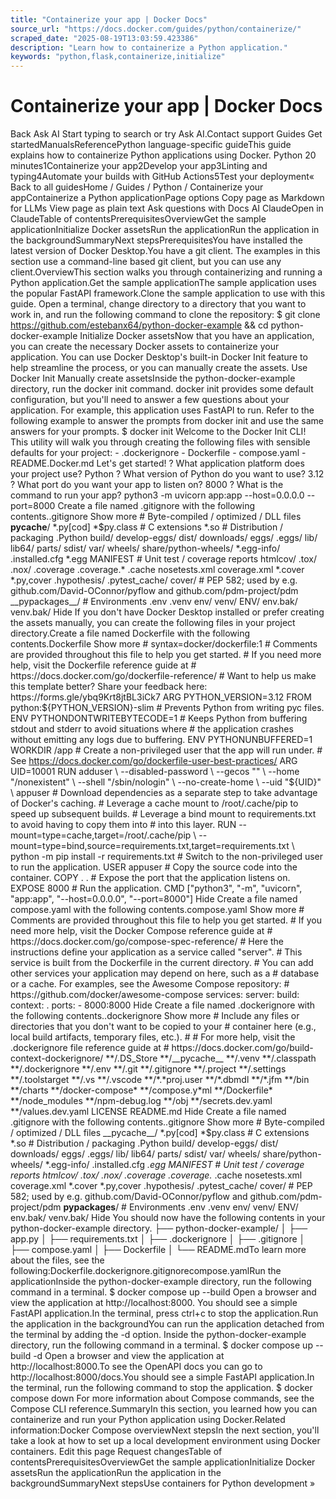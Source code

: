 ```yaml
---
title: "Containerize your app | Docker Docs"
source_url: "https://docs.docker.com/guides/python/containerize/"
scraped_date: "2025-08-19T13:03:59.423386"
description: "Learn how to containerize a Python application."
keywords: "python,flask,containerize,initialize"
---
```

# Containerize your app | Docker Docs

Back Ask AI Start typing to search or try Ask AI.Contact support Guides Get startedManualsReferencePython language-specific guideThis guide explains how to containerize Python applications using Docker. Python 20 minutes1Containerize your app2Develop your app3Linting and typing4Automate your builds with GitHub Actions5Test your deployment« Back to all guidesHome / Guides / Python / Containerize your appContainerize a Python applicationPage options Copy page as Markdown for LLMs View page as plain text Ask questions with Docs AI ClaudeOpen in ClaudeTable of contentsPrerequisitesOverviewGet the sample applicationInitialize Docker assetsRun the applicationRun the application in the backgroundSummaryNext stepsPrerequisitesYou have installed the latest version of Docker Desktop.You have a git client. The examples in this section use a command-line based git client, but you can use any client.OverviewThis section walks you through containerizing and running a Python application.Get the sample applicationThe sample application uses the popular FastAPI framework.Clone the sample application to use with this guide. Open a terminal, change directory to a directory that you want to work in, and run the following command to clone the repository: $ git clone https://github.com/estebanx64/python-docker-example && cd python-docker-example Initialize Docker assetsNow that you have an application, you can create the necessary Docker assets to containerize your application. You can use Docker Desktop's built-in Docker Init feature to help streamline the process, or you can manually create the assets. Use Docker Init Manually create assetsInside the python-docker-example directory, run the docker init command. docker init provides some default configuration, but you'll need to answer a few questions about your application. For example, this application uses FastAPI to run. Refer to the following example to answer the prompts from docker init and use the same answers for your prompts. $ docker init Welcome to the Docker Init CLI! This utility will walk you through creating the following files with sensible defaults for your project: - .dockerignore - Dockerfile - compose.yaml - README.Docker.md Let's get started! ? What application platform does your project use? Python ? What version of Python do you want to use? 3.12 ? What port do you want your app to listen on? 8000 ? What is the command to run your app? python3 -m uvicorn app:app --host=0.0.0.0 --port=8000 Create a file named .gitignore with the following contents..gitignore Show more # Byte-compiled / optimized / DLL files __pycache__/ *.py[cod] *$py.class # C extensions *.so # Distribution / packaging .Python build/ develop-eggs/ dist/ downloads/ eggs/ .eggs/ lib/ lib64/ parts/ sdist/ var/ wheels/ share/python-wheels/ *.egg-info/ .installed.cfg *.egg MANIFEST # Unit test / coverage reports htmlcov/ .tox/ .nox/ .coverage .coverage.* .cache nosetests.xml coverage.xml *.cover *.py,cover .hypothesis/ .pytest_cache/ cover/ # PEP 582; used by e.g. github.com/David-OConnor/pyflow and github.com/pdm-project/pdm __pypackages__/ # Environments .env .venv env/ venv/ ENV/ env.bak/ venv.bak/ Hide If you don't have Docker Desktop installed or prefer creating the assets manually, you can create the following files in your project directory.Create a file named Dockerfile with the following contents.Dockerfile Show more # syntax=docker/dockerfile:1 # Comments are provided throughout this file to help you get started. # If you need more help, visit the Dockerfile reference guide at # https://docs.docker.com/go/dockerfile-reference/ # Want to help us make this template better? Share your feedback here: https://forms.gle/ybq9Krt8jtBL3iCk7 ARG PYTHON_VERSION=3.12 FROM python:${PYTHON_VERSION}-slim # Prevents Python from writing pyc files. ENV PYTHONDONTWRITEBYTECODE=1 # Keeps Python from buffering stdout and stderr to avoid situations where # the application crashes without emitting any logs due to buffering. ENV PYTHONUNBUFFERED=1 WORKDIR /app # Create a non-privileged user that the app will run under. # See https://docs.docker.com/go/dockerfile-user-best-practices/ ARG UID=10001 RUN adduser \ --disabled-password \ --gecos "" \ --home "/nonexistent" \ --shell "/sbin/nologin" \ --no-create-home \ --uid "${UID}" \ appuser # Download dependencies as a separate step to take advantage of Docker's caching. # Leverage a cache mount to /root/.cache/pip to speed up subsequent builds. # Leverage a bind mount to requirements.txt to avoid having to copy them into # into this layer. RUN --mount=type=cache,target=/root/.cache/pip \ --mount=type=bind,source=requirements.txt,target=requirements.txt \ python -m pip install -r requirements.txt # Switch to the non-privileged user to run the application. USER appuser # Copy the source code into the container. COPY . . # Expose the port that the application listens on. EXPOSE 8000 # Run the application. CMD ["python3", "-m", "uvicorn", "app:app", "--host=0.0.0.0", "--port=8000"] Hide Create a file named compose.yaml with the following contents.compose.yaml Show more # Comments are provided throughout this file to help you get started. # If you need more help, visit the Docker Compose reference guide at # https://docs.docker.com/go/compose-spec-reference/ # Here the instructions define your application as a service called "server". # This service is built from the Dockerfile in the current directory. # You can add other services your application may depend on here, such as a # database or a cache. For examples, see the Awesome Compose repository: # https://github.com/docker/awesome-compose services: server: build: context: . ports: - 8000:8000 Hide Create a file named .dockerignore with the following contents..dockerignore Show more # Include any files or directories that you don't want to be copied to your # container here (e.g., local build artifacts, temporary files, etc.). # # For more help, visit the .dockerignore file reference guide at # https://docs.docker.com/go/build-context-dockerignore/ **/.DS_Store **/__pycache__ **/.venv **/.classpath **/.dockerignore **/.env **/.git **/.gitignore **/.project **/.settings **/.toolstarget **/.vs **/.vscode **/*.*proj.user **/*.dbmdl **/*.jfm **/bin **/charts **/docker-compose* **/compose.y*ml **/Dockerfile* **/node_modules **/npm-debug.log **/obj **/secrets.dev.yaml **/values.dev.yaml LICENSE README.md Hide Create a file named .gitignore with the following contents..gitignore Show more # Byte-compiled / optimized / DLL files __pycache__/ *.py[cod] *$py.class # C extensions *.so # Distribution / packaging .Python build/ develop-eggs/ dist/ downloads/ eggs/ .eggs/ lib/ lib64/ parts/ sdist/ var/ wheels/ share/python-wheels/ *.egg-info/ .installed.cfg *.egg MANIFEST # Unit test / coverage reports htmlcov/ .tox/ .nox/ .coverage .coverage.* .cache nosetests.xml coverage.xml *.cover *.py,cover .hypothesis/ .pytest_cache/ cover/ # PEP 582; used by e.g. github.com/David-OConnor/pyflow and github.com/pdm-project/pdm __pypackages__/ # Environments .env .venv env/ venv/ ENV/ env.bak/ venv.bak/ Hide You should now have the following contents in your python-docker-example directory. ├── python-docker-example/ │ ├── app.py │ ├── requirements.txt │ ├── .dockerignore │ ├── .gitignore │ ├── compose.yaml │ ├── Dockerfile │ └── README.mdTo learn more about the files, see the following:Dockerfile.dockerignore.gitignorecompose.yamlRun the applicationInside the python-docker-example directory, run the following command in a terminal. $ docker compose up --build Open a browser and view the application at http://localhost:8000. You should see a simple FastAPI application.In the terminal, press ctrl+c to stop the application.Run the application in the backgroundYou can run the application detached from the terminal by adding the -d option. Inside the python-docker-example directory, run the following command in a terminal. $ docker compose up --build -d Open a browser and view the application at http://localhost:8000.To see the OpenAPI docs you can go to http://localhost:8000/docs.You should see a simple FastAPI application.In the terminal, run the following command to stop the application. $ docker compose down For more information about Compose commands, see the Compose CLI reference.SummaryIn this section, you learned how you can containerize and run your Python application using Docker.Related information:Docker Compose overviewNext stepsIn the next section, you'll take a look at how to set up a local development environment using Docker containers. Edit this page Request changesTable of contentsPrerequisitesOverviewGet the sample applicationInitialize Docker assetsRun the applicationRun the application in the backgroundSummaryNext stepsUse containers for Python development »